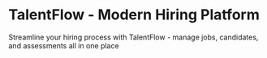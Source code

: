 # TalentFlow - Modern Hiring Platform
Streamline your hiring process with TalentFlow - manage jobs, candidates, and assessments all in one place


